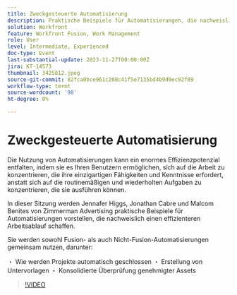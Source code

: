 ```yaml
---
title: Zweckgesteuerte Automatisierung
description: Praktische Beispiele für Automatisierungen, die nachweislich einen effizienteren Arbeitsablauf schaffen.
solution: Workfront
feature: Workfront Fusion, Work Management
role: User
level: Intermediate, Experienced
doc-type: Event
last-substantial-update: 2023-11-27T00:00:00Z
jira: KT-14573
thumbnail: 3425812.jpeg
source-git-commit: 82fca0bce961c208c41f5e7135bd4b9d9ec92f89
workflow-type: tm+mt
source-wordcount: '98'
ht-degree: 0%

---
```



# Zweckgesteuerte Automatisierung

Die Nutzung von Automatisierungen kann ein enormes Effizienzpotenzial entfalten, indem sie es Ihren Benutzern ermöglichen, sich auf die Arbeit zu konzentrieren, die ihre einzigartigen Fähigkeiten und Kenntnisse erfordert, anstatt sich auf die routinemäßigen und wiederholten Aufgaben zu konzentrieren, die sie ausführen können.

In dieser Sitzung werden Jennafer Higgs, Jonathan Cabre und Malcom Benites von Zimmerman Advertising praktische Beispiele für Automatisierungen vorstellen, die nachweislich einen effizienteren Arbeitsablauf schaffen.

Sie werden sowohl Fusion- als auch Nicht-Fusion-Automatisierungen gemeinsam nutzen, darunter:

・ Wie werden Projekte automatisch geschlossen ・ Erstellung von Untervorlagen ・ Konsolidierte Überprüfung genehmigter Assets

>[!VIDEO](https://video.tv.adobe.com/v/3425812/?learn=on)
